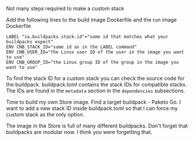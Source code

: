 Not many steps required to make a custom stack

Add the following lines to the build image Dockerfile and the run image Dockerfile

```
LABEL "io.buildpacks.stack.id"="some id that matches what your buildpacks expect"
ENV CNB_STACK_ID="same id as in the LABEL command"
ENV CNB_USER_ID="the Linux user ID of the user in the image you want to use"
ENV CNB_GROUP_ID="the Linux group ID of the group in the image you want to use"
```

To find the stack ID for a custom stack you can check the source code for the buildpack. buildpack.toml contains the stack IDs for compatible stacks. The IDs are found in the `metadata` section in the `dependencies` subsections. 

Time to build my own Store image.
Find a target buildpack - Paketo Go. I want to add a new stack ID inside buildpack.toml so that I can force my custom stack as the only option.


The image in the Store is full of many different buildpacks. Don't forget that buildpacks are modular now. I think you were forgetting that. 
